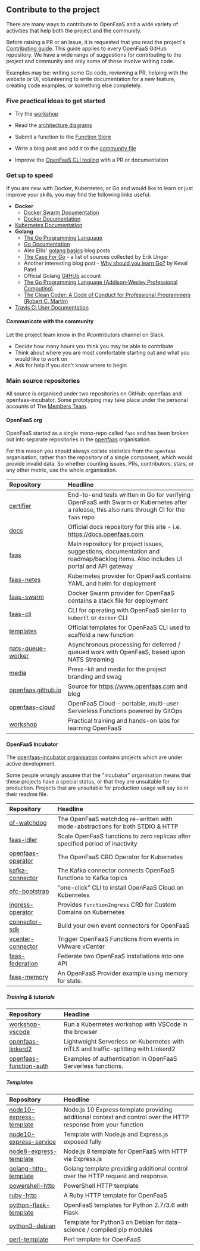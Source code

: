 ## Contribute to the project

There are many ways to contribute to OpenFaaS and a wide variety of activities that help both the project and the community.

Before raising a PR or an Issue, it is requested that you read the project's [Contributing guide](https://github.com/openfaas/faas/blob/master/CONTRIBUTING.md). This guide applies to every OpenFaaS GitHub repository. We have a wide range of suggestions for contributing to the project and community and only some of those involve writing code.

Examples may be: writing some Go code, reviewing a PR, helping with the website or UI, volunteering to write documentation for a new feature, creating code examples, or something else completely.

### Five practical ideas to get started

* Try the [workshop](https://github.com/openfaas/workshop)

* Read the [architecture diagrams](https://docs.openfaas.com/architecture/gateway/)

* Submit a function to the [Function Store](https://github.com/openfaas/store)

* Write a blog post and add it to the [community file](https://docs.openfaas.com/community/#community-resources)

* Improve the [OpenFaaS CLI tooling](https://github.com/openfaas/faas-cli) with a PR or documentation

### Get up to speed

If you are new with Docker, Kubernetes, or Go and would like to learn or just improve your skills, you may find the following links useful:

* **Docker**
    * [Docker Swarm Documentation](https://docs.docker.com/engine/swarm/)
    * [Docker Documentation](https://docs.docker.com)
* [Kubernetes Documentation](https://kubernetes.io/docs/home/?path=browse)
* **Golang**
    * [The Go Programming Language](https://golang.org)
    * [Go Documentation](https://golang.org/doc/)
    * Alex Ellis' [golang basics](https://blog.alexellis.io/tag/golang-basics/) blog posts
    * [The Case For Go](https://gist.github.com/ungerik/3731476) - a list of sources collected by Erik Unger
    * Another interesting blog post - [Why should you learn Go?](https://medium.com/@kevalpatel2106/why-should-you-learn-go-f607681fad65) by Keval Patel
    * Official Golang [GitHUb](https://github.com/golang) account
    * [The Go Programming Language (Addison-Wesley Professional Computing)](https://www.amazon.co.uk/Programming-Language-Addison-Wesley-Professional-Computing/dp/0134190440)
    * [The Clean Coder: A Code of Conduct for Professional Programmers (Robert C. Martin)](https://www.amazon.co.uk/Clean-Coder-Conduct-Professional-Programmers/dp/0137081073/ref=sr_1_1?s=books&ie=UTF8&qid=1543083898&sr=1-1&keywords=the+clean+coder)
* [Travis CI User Documentation](https://docs.travis-ci.com)

#### Communicate with the community

Let the project team know in the #contributors channel on Slack.

* Decide how many hours you think you may be able to contribute
* Think about where you are most comfortable starting out and what you would like to work on
* Ask for help if you don't know where to begin

### Main source repositories

All source is organised under two repositories on GitHub: openfaas and openfaas-incubator. Some prototyping may take place under the personal accounts of The [Members Team](https://github.com/orgs/openfaas/people).

#### OpenFaaS org

OpenFaaS started as a single mono-repo called `faas` and has been broken out into separate repositories in the [openfaas](https://github.com/openfaas/) organisation.

For this reason you should always collate statistics from the `openfaas` organisation, rather than the repository of a single component, which would provide invalid data. So whether counting issues, PRs, contributors, stars, or any other metric, use the whole organisation.

| Repository        | Headline                         |
|:------------------|:---------------------------------|
| [certifier](https://github.com/openfaas/certifier)         | End-to-end tests written in Go for verifying OpenFaaS with Swarm or Kubernetes after a release, this also runs through CI for the `faas` repo |
| [docs](https://github.com/openfaas/docs)              | Official docs repository for this site - i.e. https://docs.openfaas.com             |
| [faas](https://github.com/openfaas/faas)              | Main repository for project issues, suggestions, documentation and roadmap/backlog items. Also includes UI portal and API gateway |
| [faas-netes](https://github.com/openfaas/faas-netes)        | Kubernetes provider for OpenFaaS contains YAML and helm for deployment |
| [faas-swarm](https://github.com/openfaas/faas-swarm)        | Docker Swarm provider for OpenFaaS contains a stack file for deployment |
| [faas-cli](https://github.com/openfaas/faas-cli)          | CLI for operating with OpenFaaS similar to `kubectl` or `docker` CLI    |
| [templates](https://github.com/openfaas/templates)         | Official templates for OpenFaaS CLI used to scaffold a new function |
| [nats-queue-worker](https://github.com/openfaas/nats-queue-worker) | Asynchronous processing for deferred / queued work with OpenFaaS, based upon NATS Streaming |
| [media](https://github.com/openfaas/media)             | Press-kit and media for the project branding and swag             |
| [openfaas.github.io](https://github.com/openfaas/openfaas.github.io)               | Source for https://www.openfaas.com and blog |
| [openfaas-cloud](https://github.com/openfaas/openfaas-cloud)        | OpenFaaS Cloud - portable, multi-user Serverless Functions powered by GitOps |
| [workshop](https://github.com/openfaas/workshop)             | Practical training and hands-on labs for learning OpenFaaS |

#### OpenFaaS Incubator

The [openfaas-incubator organisation](https://github.com/openfaas-incubator/) contains projects which are under active development.

Some people wrongly assume that the "incubator" organisation means that these projects have a special status, or that they are unsuitable for production. Projects that are unsuitable for production usage will say so in their readme file.

| Repository        | Headline                         |
|:------------------|:---------------------------------|
| [of-watchdog](https://github.com/openfaas-incubator/of-watchdog)              | The OpenFaaS watchdog re-written with mode-abstractions for both STDIO & HTTP |
| [faas-idler](https://github.com/openfaas-incubator/faas-idler)         | Scale OpenFaaS functions to zero replicas after specified period of inactivity   |
| [openfaas-operator](https://github.com/openfaas-incubator/openfaas-operator)         | The OpenFaaS CRD Operator for Kubernetes   |
| [kafka-connector](https://github.com/openfaas-incubator/kafka-connector)         | The Kafka connector connects OpenFaaS functions to Kafka topics   |
| [ofc-bootstrap](https://github.com/openfaas-incubator/ofc-bootstrap) | "one-click" CLI to install OpenFaaS Cloud on Kubernetes |
| [ingress-operator](https://github.com/openfaas-incubator/ingress-operator/) | Provides `FunctionIngress` CRD for Custom Domains on Kubernetes |
| [connector-sdk](https://github.com/openfaas-incubator/connector-sdk)         | Build your own event connectors for OpenFaaS |
| [vcenter-connector](https://github.com/openfaas-incubator/vcenter-connector) | Trigger OpenFaaS Functions from events in VMware vCenter |
| [faas-federation](https://github.com/openfaas-incubator/faas-federation) | Federate two OpenFaaS installations into one API |
| [faas-memory](https://github.com/openfaas-incubator/faas-memory) | An OpenFaaS Provider example using memory for state. |

##### Training & tutorials

| Repository        | Headline                         |
|:------------------|:---------------------------------|
| [workshop-vscode](https://github.com/openfaas-incubator/workshop-vscode) | Run a Kubernetes workshop with VSCode in the browser |
| [openfaas-linkerd2](https://github.com/openfaas-incubator/openfaas-linkerd2) | Lightweight Serverless on Kubernetes with mTLS and traffic-splitting with Linkerd2 |
| [openfaas-function-auth](https://github.com/openfaas-incubator/openfaas-function-auth) | Examples of authentication in OpenFaaS Serverless functions. |

##### Templates

| Repository        | Headline                         |
|:------------------|:---------------------------------|
| [node10-express-template](https://github.com/openfaas-incubator/node10-express-template) | Node.js 10 Express template providing additional context and control over the HTTP response from your function |
| [node10-express-service](https://github.com/openfaas-incubator/) | Template with Node.js and Express.js exposed fully |
| [node8-express-template](https://github.com/openfaas-incubator/node8-express-template) | Node.js 8 template for OpenFaaS with HTTP via Express.js |
| [golang-http-template](https://github.com/openfaas-incubator/golang-http-template) | Golang template providing additional control over the HTTP request and response.|
| [powershell-http](https://github.com/openfaas-incubator/powershell-http-template) | PowerShell HTTP template |
| [ruby-http](https://github.com/openfaas-incubator/ruby-http) | A Ruby HTTP template for OpenFaaS |
| [python-flask-template](https://github.com/openfaas-incubator/python-flask-template) | OpenFaaS templates for Python 2.7/3.6 with Flask |
| [python3-debian](https://github.com/openfaas-incubator/python3-debian) | Template for Python3 on Debian for data-science / compiled pip modules |
| [perl-template](https://github.com/openfaas-incubator/perl-template) | Perl template for OpenFaaS |

